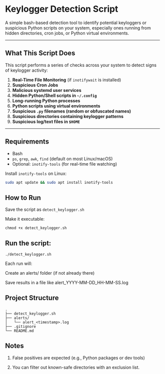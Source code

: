 #  Keylogger Detection Script

A simple bash-based detection tool to identify potential keyloggers or suspicious Python scripts on your system, especially ones running from hidden directories, cron jobs, or Python virtual environments.

---

##  What This Script Does

This script performs a series of checks across your system to detect signs of keylogger activity:

1. **Real-Time File Monitoring** (if `inotifywait` is installed)
2. **Suspicious Cron Jobs**
3. **Malicious systemd user services**
4. **Hidden Python/Shell scripts in `~/.config`**
5. **Long-running Python processes**
6. **Python scripts using virtual environments**
7. **Suspicious `.py` filenames (random or obfuscated names)**
8. **Suspicious directories containing keylogger patterns**
9. **Suspicious log/text files in `$HOME`**

---

##  Requirements

- Bash
- `ps`, `grep`, `awk`, `find` (default on most Linux/macOS)
- Optional: `inotify-tools` (for real-time file watching)

Install `inotify-tools` on Linux:

```bash
sudo apt update && sudo apt install inotify-tools
```
## How to Run
Save the script as `detect_keylogger.sh`

Make it executable:
```
chmod +x detect_keylogger.sh
```
## Run the script:
```
./detect_keylogger.sh
```

Each run will:

Create an alerts/ folder (if not already there)

Save results in a file like alert_YYYY-MM-DD_HH-MM-SS.log

## Project Structure
```
.
├── detect_keylogger.sh
├── alerts/
│   └── alert_<timestamp>.log
├── .gitignore
└── README.md
```

## Notes 
1. False positives are expected (e.g., Python packages or dev tools)

2. You can filter out known-safe directories with an exclusion list.
